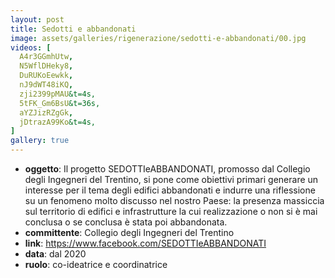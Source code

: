 ```yaml
---
layout: post
title: Sedotti e abbandonati
image: assets/galleries/rigenerazione/sedotti-e-abbandonati/00.jpg
videos: [
  A4r3GGmhUtw,
  N5WflDHeky8,
  DuRUKoEewkk,
  nJ9dWT48iKQ,
  zji2399pMAU&t=4s,
  5tFK_Gm6BsU&t=36s,
  aYZJizRZgGk,
  jDtrazA99Ko&t=4s,
]
gallery: true
---
```


- **oggetto**: Il progetto SEDOTTIeABBANDONATI, promosso dal Collegio degli Ingegneri del Trentino, si pone come obiettivi primari generare un interesse per il tema degli edifici abbandonati e indurre una riflessione su un fenomeno molto discusso nel nostro Paese: la presenza massiccia sul territorio di edifici e infrastrutture la cui realizzazione o non si è mai conclusa o se conclusa è stata poi abbandonata.
- **committente**: Collegio degli Ingegneri del Trentino
- **link**: https://www.facebook.com/SEDOTTIeABBANDONATI
- **data**: dal 2020
- **ruolo**: co-ideatrice e coordinatrice
